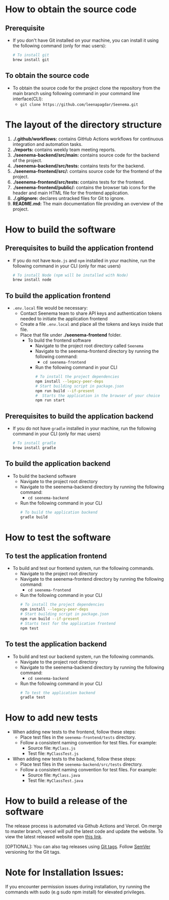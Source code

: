 # How to obtain the source code
 ##  Prerequisite
* If you don't have Git installed on your machine, you can install it using the following command (only for mac users):
  ```bash
  # To install git
  brew install git
  ```

## To obtain the source code
* To obtain the source code for the project clone the repository from the main branch using following command in your command line interface(CLI):
  * `git clone https://github.com/leenapagdar/Seenema.git`


# The layout of the directory structure
1. **./.github/workflows:** contains GitHub Actions workflows for continuous integration and automation tasks.
1. **./reports:** contains weekly team meeting reports.
1. **./seenema-backend/src/main:** contains source code for the backend of the project.
1. **./seenema-backend/src/tests:** contains tests for the backend.
1. **./seenema-frontend/src/:** contains source code for the frontend of the project.
1. **./seenema-frontend/src/tests:** contains tests for the frontend.
1. **./seenema-frontend/public/:** contains the browser tab icons for the header and main HTML file for the frontend application.
1. **./.gitignore:** declares untracked files for Git to ignore.
1. **README.md:** The main documentation file providing an overview of the project.

# How to build the software

## Prerequisites to build the application frontend

* If you do not have `Node.js` and `npm` installed in your machine, run the following command in your CLI (only for mac users)
  ```bash
  # To install Node (npm will be installed with Node)
  brew install node
  ```
## To build the application frontend

* `.env.local` file would be necessary:
  * Contact Seenema team to share API keys and authentication tokens needed to initiate the application frontend
  * Create a file `.env.local` and place all the tokens and keys inside that file.
  * Place that file under **./seenema-frontend** folder.
    * To build the frontend software
      * Navigate to the project root directory called `Seenema`
      * Navigate to the seenema-frontend directory by running the following command:
        * `cd seenema-frontend`
      * Run the following command in your CLI
        ```bash
        # To install the project dependencies
        npm install --legacy-peer-deps
        # Start building script in package.json
        npm run build --if-present
        #  Starts the application in the browser of your choice
        npm run start
        ```
## Prerequisites to build the application backend

* If you do not have `gradle` installed in your machine, run the following command in your CLI (only for mac users)
  ```bash
  # To install gradle
  brew install gradle
  ```
## To build the application backend
* To build the backend software
  * Navigate to the project root directory
  * Navigate to the seenema-backend directory by running the following command:
    * `cd seenema-backend`
  * Run the following command in your CLI
    ```bash
    # To build the application backend
    gradle build
    ```
        
# How to test the software
## To test the application frontend
* To build and test our frontend system, run the following commands.
  * Navigate to the project root directory
  * Navigate to the seenema-frontend directory by running the following command:
    * `cd seenema-frontend`
  * Run the following command in your CLI
     ```bash
    # To install the project dependencies
    npm install --legacy-peer-deps
    # Start building script in package.json
    npm run build --if-present
    # Starts test for the application frontend
    npm test
    ```
    
    
## To test the application backend
* To build and test our backend system, run the following commands.
  * Navigate to the project root directory
  * Navigate to the seenema-backend directory by running the following command:
    * `cd seenema-backend`
  * Run the following command in your CLI
     ```bash
    # To test the application backend
    gradle test
    ```

# How to add new tests
* When adding new tests to the frontend, follow these steps:
  * Place test files in the `seenema-frontend/tests` directory.
  * Follow a consistent naming convention for test files. For example:
    * Source file: `MyClass.js`
    * Test file: `MyClassTest.js`
* When adding new tests to the backend, follow these steps:
  * Place test files in the `seenema-backend/src/tests` directory.
  * Follow a consistent naming convention for test files. For example:
    * Source file: `MyClass.java`
    * Test file: `MyClassTest.java`

# How to build a release of the software

The release process is automated via Github Actions and Vercel. On merge to master branch, vercel will pull the latest 
code and update the website. To view the latest released website open [this link](https://seenema-one.vercel.app/).

[OPTIONAL]: You can also tag releases using [Git tags](https://git-scm.com/book/en/v2/Git-Basics-Tagging).
Follow [SemVer](https://semver.org/) versioning for the Git tags.

# Note for Installation Issues:
If you encounter permission issues during installation, try running the commands with sudo (e.g sudo npm install) 
for elevated privileges.
